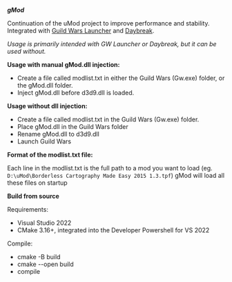 ***gMod***

Continuation of the uMod project to improve performance and stability. Integrated with [Guild Wars Launcher](https://github.com/gwdevhub/gwlauncher) and [Daybreak](https://github.com/gwdevhub/Daybreak).

*Usage is primarily intended with GW Launcher or Daybreak, but it can be used without.*

**Usage with manual gMod.dll injection:**
- Create a file called modlist.txt in either the Guild Wars (Gw.exe) folder, or the gMod.dll folder.
- Inject gMod.dll before d3d9.dll is loaded.

**Usage without dll injection:**
- Create a file called modlist.txt in the Guild Wars (Gw.exe) folder.
- Place gMod.dll in the Guild Wars folder
- Rename gMod.dll to d3d9.dll
- Launch Guild Wars

**Format of the modlist.txt file:**

Each line in the modlist.txt is the full path to a mod you want to load (eg. `D:\uMod\Borderless Cartography Made Easy 2015 1.3.tpf`)
gMod will load all these files on startup

**Build from source**

Requirements:
- Visual Studio 2022
- CMake 3.16+, integrated into the Developer Powershell for VS 2022

Compile:
- cmake -B build
- cmake --open build
- compile
